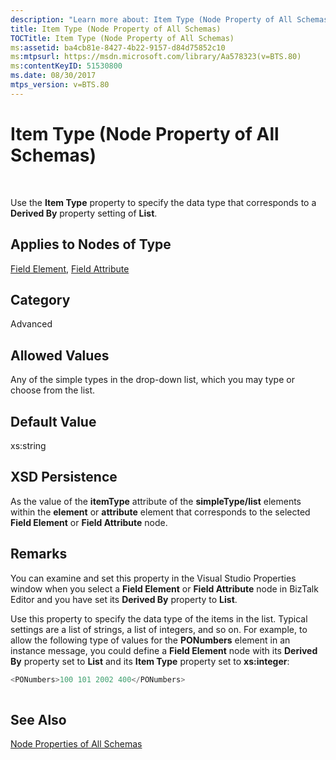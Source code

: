 ```yaml
---
description: "Learn more about: Item Type (Node Property of All Schemas)"
title: Item Type (Node Property of All Schemas)
TOCTitle: Item Type (Node Property of All Schemas)
ms:assetid: ba4cb81e-8427-4b22-9157-d84d75852c10
ms:mtpsurl: https://msdn.microsoft.com/library/Aa578323(v=BTS.80)
ms:contentKeyID: 51530800
ms.date: 08/30/2017
mtps_version: v=BTS.80
---
```


# Item Type (Node Property of All Schemas)

 

Use the **Item Type** property to specify the data type that corresponds to a **Derived By** property setting of **List**.

## Applies to Nodes of Type

[Field Element](field-element-node-properties.md), [Field Attribute](field-attribute-node-properties.md)

## Category

Advanced

## Allowed Values

Any of the simple types in the drop-down list, which you may type or choose from the list.

## Default Value

xs:string

## XSD Persistence

As the value of the **itemType** attribute of the **simpleType/list** elements within the **element** or **attribute** element that corresponds to the selected **Field Element** or **Field Attribute** node.

## Remarks

You can examine and set this property in the Visual Studio Properties window when you select a **Field Element** or **Field Attribute** node in BizTalk Editor and you have set its **Derived By** property to **List**.

Use this property to specify the data type of the items in the list. Typical settings are a list of strings, a list of integers, and so on. For example, to allow the following type of values for the **PONumbers** element in an instance message, you could define a **Field Element** node with its **Derived By** property set to **List** and its **Item Type** property set to **xs:integer**:

```C#
<PONumbers>100 101 2002 400</PONumbers>  
  
```

## See Also

[Node Properties of All Schemas](node-properties-of-all-schemas.md)

